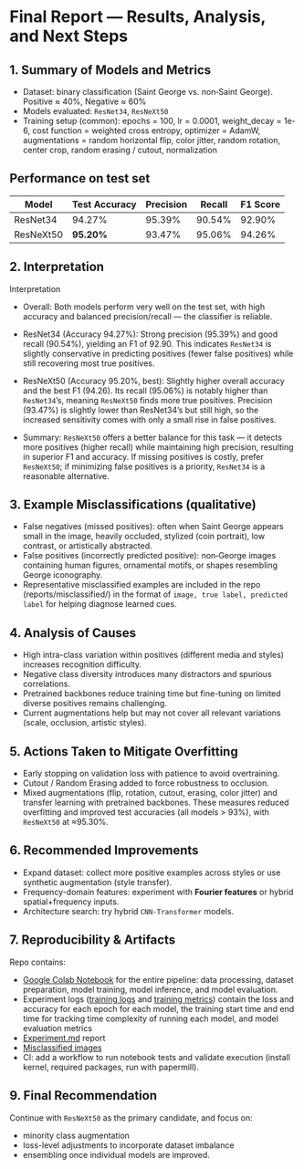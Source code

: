 # Final Report — Results, Analysis, and Next Steps #

## 1. Summary of Models and Metrics ##
- Dataset: binary classification (Saint George vs. non‑Saint George). Positive ≈ 40%, Negative ≈ 60%
- Models evaluated: `ResNet34`, `ResNeXt50`
- Training setup (common): epochs = 100, lr = 0.0001, weight_decay = 1e-6, cost function = weighted cross entropy, optimizer = AdamW, augmentations = random horizontal flip, color jitter, random rotation, center crop, random erasing / cutout, normalization

## Performance on test set

| Model | Test Accuracy| Precision | Recall  |  F1 Score  |
|----------|----------|----------|-----------|----------|
| ResNet34 | 94.27% | 95.39% |90.54% | 92.90% | 
| ResNeXt50| **95.20%** | 93.47% |95.06% | 94.26%|

## 2. Interpretation
Interpretation

- Overall: Both models perform very well on the test set, with high accuracy and balanced precision/recall — the classifier is reliable.

- ResNet34 (Accuracy 94.27%): Strong precision (95.39%) and good recall (90.54%), yielding an F1 of 92.90. This indicates `ResNet34` is slightly conservative in predicting positives (fewer false positives) while still recovering most true positives.

- ResNeXt50 (Accuracy 95.20%, best): Slightly higher overall accuracy and the best F1 (94.26). Its recall (95.06%) is notably higher than `ResNet34`’s, meaning `ResNeXt50` finds more true positives. Precision (93.47%) is slightly lower than ResNet34’s but still high, so the increased sensitivity comes with only a small rise in false positives.

- Summary: `ResNeXt50` offers a better balance for this task — it detects more positives (higher recall) while maintaining high precision, resulting in superior F1 and accuracy. If missing positives is costly, prefer `ResNeXt50`; if minimizing false positives is a priority, `ResNet34` is a reasonable alternative.

## 3. Example Misclassifications (qualitative)
- False negatives (missed positives): often when Saint George appears small in the image, heavily occluded, stylized (coin portrait), low contrast, or artistically abstracted.
- False positives (incorrectly predicted positive): non‑George images containing human figures, ornamental motifs, or shapes resembling George iconography.
- Representative misclassified examples are included in the repo (reports/misclassified/) in the format of `image, true label, predicted label` for helping diagnose learned cues.

## 4. Analysis of Causes
- High intra-class variation within positives (different media and styles) increases recognition difficulty.
- Negative class diversity introduces many distractors and spurious correlations.
- Pretrained backbones reduce training time but fine-tuning on limited diverse positives remains challenging.
- Current augmentations help but may not cover all relevant variations (scale, occlusion, artistic styles).
  
## 5. Actions Taken to Mitigate Overfitting
- Early stopping on validation loss with patience to avoid overtraining.
- Cutout / Random Erasing added to force robustness to occlusion.
- Mixed augmentations (flip, rotation, cutout, erasing, color jitter) and transfer learning with pretrained backbones.
These measures reduced overfitting and improved test accuracies (all models > 93%), with `ResNeXt50` at ≈95.30%.

## 6. Recommended Improvements
- Expand dataset: collect more positive examples across styles or use synthetic augmentation (style transfer).
- Frequency-domain features: experiment with **Fourier features** or hybrid spatial+frequency inputs.
- Architecture search: try hybrid `CNN‑Transformer` models.
  
## 7. Reproducibility & Artifacts
Repo contains: 
- [Google Colab Notebook](../SaintGeorgeClassify.ipynb) for the entire pipeline: data processing, dataset preparation, model training, model inference, and model evaluation.
- Experiment logs ([training logs](./logs/training_logs.log) and [training metrics](./logs/training_loss_and_accuracy.log)) contain the loss and accuracy for each epoch for each model, the training start time and end time for tracking time complexity of running each model, and model evaluation metrics
- [Experiment.md](./experiment.md) report
- [Misclassified images](./misclassified/)
- CI: add a workflow to run notebook tests and validate execution (install kernel, required packages, run with papermill).

## 9. Final Recommendation
Continue with `ResNeXt50` as the primary candidate, and focus on:
- minority class augmentation
- loss-level adjustments to incorporate dataset imbalance
- ensembling once individual models are improved.

